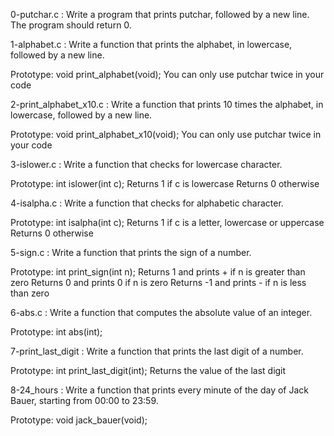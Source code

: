 0-putchar.c : Write a program that prints putchar, followed by a new line.
The program should return 0.

1-alphabet.c : Write a function that prints the alphabet, in lowercase, followed by a new line.

Prototype: void print_alphabet(void);
You can only use putchar twice in your code

2-print_alphabet_x10.c : Write a function that prints 10 times the alphabet, in lowercase, followed by a new line.

Prototype: void print_alphabet_x10(void);
You can only use putchar twice in your code

3-islower.c : Write a function that checks for lowercase character.

Prototype: int islower(int c);
Returns 1 if c is lowercase
Returns 0 otherwise

4-isalpha.c : Write a function that checks for alphabetic character.

Prototype: int isalpha(int c);
Returns 1 if c is a letter, lowercase or uppercase
Returns 0 otherwise

5-sign.c : Write a function that prints the sign of a number.

Prototype: int print_sign(int n);
Returns 1 and prints + if n is greater than zero
Returns 0 and prints 0 if n is zero
Returns -1 and prints - if n is less than zero

6-abs.c : Write a function that computes the absolute value of an integer.

Prototype: int abs(int);

7-print_last_digit : Write a function that prints the last digit of a number.

Prototype: int print_last_digit(int);
Returns the value of the last digit

8-24_hours : Write a function that prints every minute of the day of Jack Bauer, starting from 00:00 to 23:59.

Prototype: void jack_bauer(void);
